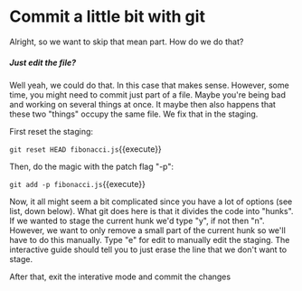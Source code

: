 # Commit a little bit with git

Alright, so we want to skip that mean part. How do we do that? 

##### Just edit the file?

Well yeah, we could do that. In this case that makes sense. However, some time, you might need to commit just part of a file. Maybe you're being bad and working on several things at once. It maybe then also happens that these two "things" occupy the same file. We fix that in the staging. 

First reset the staging:

`git reset HEAD fibonacci.js`{{execute}}

Then, do the magic with the patch flag "-p":

`git add -p fibonacci.js`{{execute}}

Now, it all might seem a bit complicated since you have a lot of options (see list, down below). What git does here is that it divides the code into "hunks". If we wanted to stage the current hunk we'd type "y", if not then "n". However, we want to only remove a small part of the current hunk so we'll have to do this manually. Type "e" for edit to manually edit the staging. The interactive guide should tell you to just erase the line that we don't want to stage. 

After that, exit the interative mode and commit the changes
